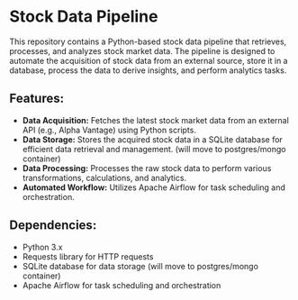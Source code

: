# Stock Data Pipeline

This repository contains a Python-based stock data pipeline that retrieves, processes, and analyzes stock market data. The pipeline is designed to automate the acquisition of stock data from an external source, store it in a database, process the data to derive insights, and perform analytics tasks.

## Features:

- **Data Acquisition:** Fetches the latest stock market data from an external API (e.g., Alpha Vantage) using Python scripts.
- **Data Storage:** Stores the acquired stock data in a SQLite database for efficient data retrieval and management. (will move to postgres/mongo container)
- **Data Processing:** Processes the raw stock data to perform various transformations, calculations, and analytics.
- **Automated Workflow:** Utilizes Apache Airflow for task scheduling and orchestration.

## Dependencies:

- Python 3.x
- Requests library for HTTP requests
- SQLite database for data storage (will move to postgres/mongo container)
- Apache Airflow for task scheduling and orchestration
